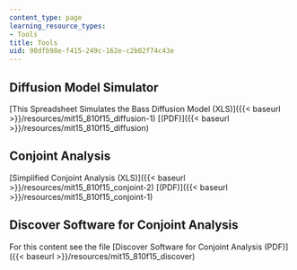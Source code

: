 ```yaml
---
content_type: page
learning_resource_types:
- Tools
title: Tools
uid: 90dfb98e-f415-249c-162e-c2b02f74c43e
---
```


Diffusion Model Simulator
-------------------------

[This Spreadsheet Simulates the Bass Diffusion Model (XLS)]({{< baseurl >}}/resources/mit15_810f15_diffusion-1) [(PDF)]({{< baseurl >}}/resources/mit15_810f15_diffusion)

Conjoint Analysis
-----------------

[Simplified Conjoint Analysis (XLS)]({{< baseurl >}}/resources/mit15_810f15_conjoint-2) [(PDF)]({{< baseurl >}}/resources/mit15_810f15_conjoint-1)

Discover Software for Conjoint Analysis
---------------------------------------

For this content see the file [Discover Software for Conjoint Analysis (PDF)]({{< baseurl >}}/resources/mit15_810f15_discover)